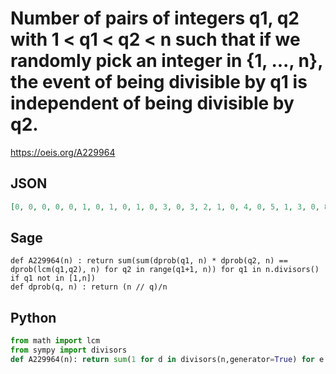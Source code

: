 # Number of pairs of integers q1, q2 with 1 < q1 < q2 < n such that if we randomly pick an integer in \{1, \.\.\., n\}, the event of being divisible by q1 is independent of being divisible by q2\.
https://oeis.org/A229964
## JSON
```JSON
[0, 0, 0, 0, 0, 1, 0, 1, 0, 1, 0, 3, 0, 3, 2, 1, 0, 4, 0, 5, 1, 3, 0, 8, 0, 4, 3, 4, 0, 10, 0, 7, 3, 5, 2, 9, 0, 6, 4, 9, 0, 13, 0, 12, 6, 6, 0, 16, 0, 9, 6, 9, 0, 14, 1, 12, 3, 8, 0, 25, 0, 12, 10, 11, 4, 17, 0, 12, 7, 17, 0, 25, 0, 14, 12, 14, 2, 21, 0, 21, 5]
```
## Sage
```Sage
def A229964(n) : return sum(sum(dprob(q1, n) * dprob(q2, n) == dprob(lcm(q1,q2), n) for q2 in range(q1+1, n)) for q1 in n.divisors() if q1 not in [1,n])
def dprob(q, n) : return (n // q)/n
```
## Python
```Python
from math import lcm
from sympy import divisors
def A229964(n): return sum(1 for d in divisors(n,generator=True) for e in range(d+1,n) if 1<d<n and (n//d)*(n//e)==n*(n//lcm(d,e))) # _Chai Wah Wu_, Aug 09 2024
```
